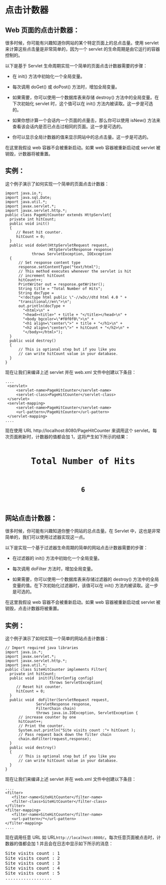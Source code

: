 # 点击计数器

## Web 页面的点击计数器：

很多时候，你可能有兴趣知道你网站的某个特定页面上的总点击量。使用 servlet 来计算这些点击量是非常简单的，因为一个 servlet 的生命周期是由它运行的容器控制的。

以下是基于 Servlet 生命周期实现一个简单的页面点击计数器需要的步骤：

- 在 init() 方法中初始化一个全局变量。

- 每次调用 doGet() 或 doPost() 方法时，增加全局变量。

- 如果需要，你可以使用一个数据库表来存储 destroy() 方法中的全局变量。在下次初始化 servlet 时，这个值可以在 init() 方法内被读取。这一步是可选的。

- 如果你想计算一个会话内一个页面的点量击，那么你可以使用 isNew() 方法来查看该会话内是否已点击过相同的页面。这一步是可选的。

- 你可以显示全局计数器的值来显示网站中的总点击量。这一步是可选的。

在这里我假设 web 容器不会被重新启动。如果 web 容器被重新启动或 servlet 被销毁，计数器将被重置。

## 实例：

这个例子演示了如何实现一个简单的页面点击计数器：

``` 
import java.io.*;
import java.sql.Date;
import java.util.*;
import javax.servlet.*;
import javax.servlet.http.*;
public class PageHitCounter extends HttpServlet{   
  private int hitCount;                
  public void init() 
  { 
     // Reset hit counter.
     hitCount = 0;
  } 
  public void doGet(HttpServletRequest request,
                    HttpServletResponse response)
            throws ServletException, IOException
  {
      // Set response content type
      response.setContentType("text/html");
      // This method executes whenever the servlet is hit 
      // increment hitCount 
      hitCount++; 
      PrintWriter out = response.getWriter();
      String title = "Total Number of Hits";
      String docType =
      "<!doctype html public \"-//w3c//dtd html 4.0 " +
      "transitional//en\">\n";
      out.println(docType +
        "<html>\n" +
        "<head><title>" + title + "</title></head>\n" +
        "<body bgcolor=\"#f0f0f0\">\n" +
        "<h1 align=\"center\">" + title + "</h1>\n" +
        "<h2 align=\"center\">" + hitCount + "</h2>\n" +
        "</body></html>");
  }
  public void destroy() 
  { 
      // This is optional step but if you like you
      // can write hitCount value in your database.
  } 
} 
```

现在让我们来编译上述 servlet 并在 web.xml 文件中创建以下条目：

``` 
....
 <servlet>
     <servlet-name>PageHitCounter</servlet-name>
     <servlet-class>PageHitCounter</servlet-class>
 </servlet>
 <servlet-mapping>
     <servlet-name>PageHitCounter</servlet-name>
     <url-pattern>/PageHitCounter</url-pattern>
 </servlet-mapping>
....
```

现在使用 URL http://localhost:8080/PageHitCounter 来调用这个 servlet。每次页面刷新时，计数器的值都会加 1，这将产生如下所示的结果：

<pre class="result notranslate">
<h1 align="center">Total Number of Hits</h1>
<h2 align="center">6</h2>
</pre>


## 网站点击计数器：

很多时候，你可能有兴趣知道你整个网站的总点击量。在 Servlet 中，这也是非常简单的，我们可以使用过滤器实现这一点。

以下是实现一个基于过滤器生命周期的简单的网站点击计数器需要的步骤：

- 在过滤器的 init() 方法中初始化一个全局变量。

- 每次调用 doFilter 方法时，增加全局变量。

- 如果需要，你可以使用一个数据库表来存储过滤器的 destroy() 方法中的全局变量的值。在下次初始化过滤器时，该值可以在 init() 方法内被读取。这一步是可选的。

在这里我假设 web 容器不会被重新启动。如果 web 容器被重新启动或 servlet 被销毁，点击计数器将被重置。

## 实例：

这个例子演示了如何实现一个简单的网站点击计数器：

``` 
// Import required java libraries
import java.io.*;
import javax.servlet.*;
import javax.servlet.http.*;
import java.util.*;
public class SiteHitCounter implements Filter{   
  private int hitCount;                
  public void  init(FilterConfig config) 
                    throws ServletException{
     // Reset hit counter.
     hitCount = 0;
  }
  public void  doFilter(ServletRequest request, 
              ServletResponse response,
              FilterChain chain) 
              throws java.io.IOException, ServletException {
      // increase counter by one
      hitCount++;
      // Print the counter.
      System.out.println("Site visits count :"+ hitCount );
      // Pass request back down the filter chain
      chain.doFilter(request,response);
  }
  public void destroy() 
  { 
      // This is optional step but if you like you
      // can write hitCount value in your database.
  } 
} 
```

现在让我们来编译上述 servlet 并在 web.xml 文件中创建以下条目：

``` 
....
<filter>
   <filter-name>SiteHitCounter</filter-name>
   <filter-class>SiteHitCounter</filter-class>
</filter>
<filter-mapping>
   <filter-name>SiteHitCounter</filter-name>
   <url-pattern>/*</url-pattern>
</filter-mapping>
....
```

现在调用任意 URL 如 URL`http://localhost:8080/`。每次任意页面被点击时，计数器的值都会加 1 并且会在日志中显示如下所示的消息：

<pre class="result notranslate">
Site visits count : 1
Site visits count : 2
Site visits count : 3
Site visits count : 4
Site visits count : 5
..................
</pre>



